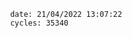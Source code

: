 

                date: 21/04/2022 13:07:22
                cycles: 35340

                         